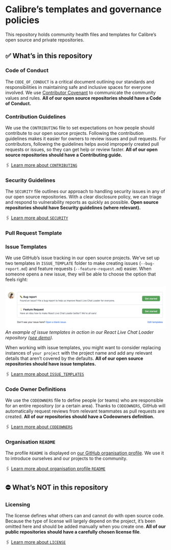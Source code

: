 # Calibre’s templates and governance policies
This repository holds community health files and templates for Calibre’s open source and private repositories.

## ✅ What’s in this repository

### Code of Conduct
The `CODE_OF_CONDUCT` is a critical document outlining our standards and responsibilities in maintaining safe and inclusive spaces for everyone involved. We use [Contributor Covenant](https://github.com/EthicalSource/contributor_covenant) to communicate the community values and rules. **All of our open source repositories should have a Code of Conduct.**

### Contribution Guidelines
We use the `CONTRIBUTING` file to set expectations on how people should contribute to our open source projects. Following the contribution guidelines makes it easier for owners to review issues and pull requests. For contributors, following the guidelines helps avoid improperly created pull requests or issues, so they can get help or review faster. **All of our open source repositories should have a Contributing guide.**

🖇 [Learn more about `CONTRIBUTING`](https://docs.github.com/en/communities/setting-up-your-project-for-healthy-contributions/setting-guidelines-for-repository-contributors)

### Security Guidelines
The `SECURITY` file outlines our approach to handling security issues in any of our open source repositories. With a clear disclosure policy, we can triage and respond to vulnerability reports as quickly as possible. **Open source repositories should have Security guidelines (where relevant).**

🖇 [Learn more about `SECURITY`](https://docs.github.com/en/code-security/getting-started/adding-a-security-policy-to-your-repository)

### Pull Request Template

### Issue Templates
We use GitHub’s issue tracking in our open source projects. We’ve set up two templates in `ISSUE_TEMPLATE` folder to make creating issues (`--bug-report.md`) and feature requests (`--feature-request.md`) easier. When someone opens a new issue, they will be able to choose the option that feels right:

![](issue-template-example.png)
*An example of issue templates in action in our React Live Chat Loader repository ([see demo](https://github.com/calibreapp/react-live-chat-loader/issues/new/choose)).*

When working with issue templates, you might want to consider replacing instances of `your project` with the project name and add any relevant details that aren’t covered by the defaults. **All of our open source repositories should have issue templates.**

🖇 [Learn more about `ISSUE_TEMPLATES`](https://docs.github.com/en/communities/using-templates-to-encourage-useful-issues-and-pull-requests/about-issue-and-pull-request-templates#issue-templates)

### Code Owner Definitions
We use the `CODEOWNERS` file to define people (or teams) who are responsible for an entire repository (or a certain area). Thanks to `CODEOWNERS`, GitHub will automatically request reviews from relevant teammates as pull requests are created. **All of our repositories should have a Codeowners definition.**

🖇 [Learn more about `CODEOWNERS`](https://docs.github.com/en/repositories/managing-your-repositorys-settings-and-features/customizing-your-repository/about-code-owners)

### Organisation `README`
The profile `README` is displayed on [our GitHub organisation profile](https://github.com/calibreapp/). We use it to introduce ourselves and our projects to the community.

🖇 [Learn more about organisation profile `README`](https://docs.github.com/en/organizations/collaborating-with-groups-in-organizations/customizing-your-organizations-profile)

## ⛔️ What’s NOT in this repository

### Licensing
The license defines what others can and cannot do with open source code. Because the type of license will largely depend on the project, it’s been omitted here and should be added manually when you create one. **All of our public repositories should have a carefully chosen license file**.

🖇 [Learn more about `LICENSE`](https://docs.github.com/en/repositories/managing-your-repositorys-settings-and-features/customizing-your-repository/licensing-a-repository)